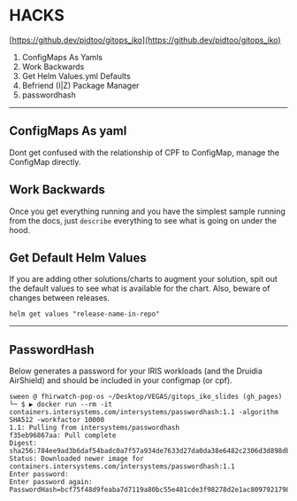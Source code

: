 <!-- .slide: data-background="#E6F7FF" -->

#  HACKS <!-- .element: class="r-fit-text" -->

[https://github.dev/pidtoo/gitops_iko](https://github.dev/pidtoo/gitops_iko)

1. ConfigMaps As Yamls
2. Work Backwards
3. Get Helm Values.yml Defaults  
4. Befriend (I|Z) Package Manager 
5. passwordhash

---

<section data-transition="none">

## ConfigMaps As yaml
Dont get confused with the relationship of CPF to ConfigMap, manage the ConfigMap directly.

</section>

<section data-transition="none">

## Work Backwards
Once you get everything running and you have the simplest sample running from the docs, just `describe` everything to see what is going on under the hood.

</section>

<section data-transition="none">

## Get Default Helm Values
If you are adding other solutions/charts to augment your solution, spit out the default values to see what is available for the chart.  Also, beware of changes between releases.

```
helm get values "release-name-in-repo"
```
</section>

---
<!-- .slide: data-background-transition="slide" data-background="https://static.wikia.nocookie.net/scifi/images/5/5c/Druidia2.jpg/revision/latest?cb=20061227061430" -->


## PasswordHash

Below generates a password for your IRIS workloads (and the Druidia AirShield) and should be included in your configmap (or cpf).

```
sween @ fhirwatch-pop-os ~/Desktop/VEGAS/gitops_iko_slides (gh_pages)
└─ $ ▶ docker run --rm -it containers.intersystems.com/intersystems/passwordhash:1.1 -algorithm SHA512 -workfactor 10000
1.1: Pulling from intersystems/passwordhash
f35eb96867aa: Pull complete 
Digest: sha256:784ee9ad3b6daf54badc0a7f57a934de7633d27da0da38e6482c2306d3d898db
Status: Downloaded newer image for containers.intersystems.com/intersystems/passwordhash:1.1
Enter password: 
Enter password again: 
PasswordHash=bcf75f48d9feaba7d7119a80bc55e481cde3f98278d2e1ac80979217989b38d70d6d424e1d6c14e9b931a9901bcc88d9e54d69b97402af98e2c98b7923cfca5b,2df95835c083c49639eb1799f5c5d017c8227f9d80b780a24276e85c8fe2db7110693258ac71fa788af444a92752b95a346d82dc784e77ac84338c910f44b8d8,10000,SHA512
```



